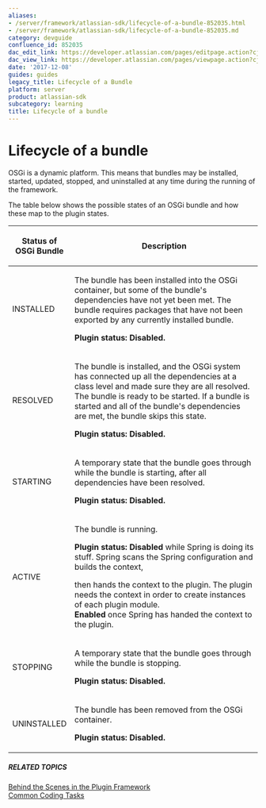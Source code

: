 ```yaml
---
aliases:
- /server/framework/atlassian-sdk/lifecycle-of-a-bundle-852035.html
- /server/framework/atlassian-sdk/lifecycle-of-a-bundle-852035.md
category: devguide
confluence_id: 852035
dac_edit_link: https://developer.atlassian.com/pages/editpage.action?cjm=wozere&pageId=852035
dac_view_link: https://developer.atlassian.com/pages/viewpage.action?cjm=wozere&pageId=852035
date: '2017-12-08'
guides: guides
legacy_title: Lifecycle of a Bundle
platform: server
product: atlassian-sdk
subcategory: learning
title: Lifecycle of a bundle
---
```

# Lifecycle of a bundle

OSGi is a dynamic platform. This means that bundles may be installed, started, updated, stopped, and uninstalled at any time during the running of the framework.

The table below shows the possible states of an OSGi bundle and how these map to the plugin states.

<table>
<colgroup>
<col style="width: 20%" />
<col style="width: 80%" />
</colgroup>
<thead>
<tr class="header">
<th><p>Status of OSGi Bundle</p></th>
<th><p>Description</p></th>
</tr>
</thead>
<tbody>
<tr class="odd">
<td><p>INSTALLED</p></td>
<td><p>The bundle has been installed into the OSGi container, but some of the bundle's dependencies have not yet been met. The bundle requires packages that have not been exported by any currently installed bundle.</p>
<p><strong>Plugin status: Disabled.</strong></p></td>
</tr>
<tr class="even">
<td><p>RESOLVED</p></td>
<td><p>The bundle is installed, and the OSGi system has connected up all the dependencies at a class level and made sure they are all resolved. The bundle is ready to be started. If a bundle is started and all of the bundle's dependencies are met, the bundle skips this state.</p>
<p><strong>Plugin status: Disabled.</strong></p></td>
</tr>
<tr class="odd">
<td><p>STARTING</p></td>
<td><p>A temporary state that the bundle goes through while the bundle is starting, after all dependencies have been resolved.</p>
<p><strong>Plugin status: Disabled.</strong></p></td>
</tr>
<tr class="even">
<td><p>ACTIVE</p></td>
<td><p>The bundle is running.</p>
<p><strong>Plugin status:</strong> <strong>Disabled</strong> while Spring is doing its stuff. Spring scans the Spring configuration and builds the context,</p>
<p>then hands the context to the plugin. The plugin needs the context in order to create instances of each plugin module.<br />
<strong>Enabled</strong> once Spring has handed the context to the plugin.</p></td>
</tr>
<tr class="odd">
<td><p>STOPPING</p></td>
<td><p>A temporary state that the bundle goes through while the bundle is stopping.</p>
<p><strong>Plugin status: Disabled.</strong></p></td>
</tr>
<tr class="even">
<td><p>UNINSTALLED</p></td>
<td><p>The bundle has been removed from the OSGi container.</p>
<p><strong>Plugin status: Disabled.</strong></p></td>
</tr>
</tbody>
</table>

##### RELATED TOPICS

[Behind the Scenes in the Plugin Framework](https://developer.atlassian.com/display/PLUGINFRAMEWORK/Behind+the+Scenes+in+the+Plugin+Framework)  
[Common Coding Tasks](/server/framework/atlassian-sdk/common-coding-tasks)

